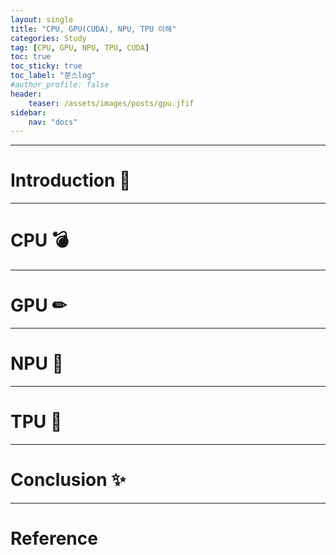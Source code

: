 ```yaml
---
layout: single
title: "CPU, GPU(CUDA), NPU, TPU 이해"
categories: Study
tag: [CPU, GPU, NPU, TPU, CUDA]
toc: true
toc_sticky: true
toc_label: "쭌스log"
#author_profile: false
header:
    teaser: /assets/images/posts/gpu.jfif
sidebar:
    nav: "docs"
---
```


****
# Introduction 🙌


****
# CPU 💣


****
# GPU ✏

****
# NPU 🧿


****
# TPU 👀


****
# Conclusion ✨


****
# Reference